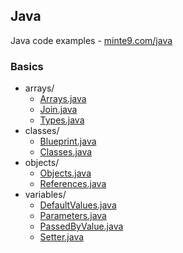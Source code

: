 ## Java
Java code examples - [minte9.com/java](https://www.minte9.com/java)

### Basics
  * arrays/
    * [Arrays.java](https://github.com/minte9/java-pages/tree/main/src/main/java/com/minte9/basics/arrays/Arrays.java)
    * [Join.java](https://github.com/minte9/java-pages/tree/main/src/main/java/com/minte9/basics/arrays/Join.java)
    * [Types.java](https://github.com/minte9/java-pages/tree/main/src/main/java/com/minte9/basics/arrays/Types.java)
  * classes/
    * [Blueprint.java](https://github.com/minte9/java-pages/tree/main/src/main/java/com/minte9/basics/classes/Blueprint.java)
    * [Classes.java](https://github.com/minte9/java-pages/tree/main/src/main/java/com/minte9/basics/classes/Classes.java)
  * objects/
    * [Objects.java](https://github.com/minte9/java-pages/tree/main/src/main/java/com/minte9/basics/objects/Objects.java)
    * [References.java](https://github.com/minte9/java-pages/tree/main/src/main/java/com/minte9/basics/objects/References.java)
  * variables/
    * [DefaultValues.java](https://github.com/minte9/java-pages/tree/main/src/main/java/com/minte9/basics/variables/DefaultValues.java)
    * [Parameters.java](https://github.com/minte9/java-pages/tree/main/src/main/java/com/minte9/basics/variables/Parameters.java)
    * [PassedByValue.java](https://github.com/minte9/java-pages/tree/main/src/main/java/com/minte9/basics/variables/PassedByValue.java)
    * [Setter.java](https://github.com/minte9/java-pages/tree/main/src/main/java/com/minte9/basics/variables/Setter.java)



